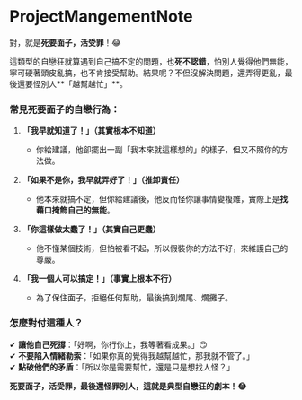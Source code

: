 # ProjectMangementNote

對，就是**死要面子，活受罪**！😂  

這類型的自戀狂就算遇到自己搞不定的問題，也**死不認錯**，怕別人覺得他們無能，寧可硬著頭皮亂搞，也不肯接受幫助。結果呢？不但沒解決問題，還弄得更亂，最後還要怪別人**「越幫越忙」**。  

### **常見死要面子的自戀行為：**  
1. **「我早就知道了！」（其實根本不知道）**  
   - 你給建議，他卻擺出一副「我本來就這樣想的」的樣子，但又不照你的方法做。  

2. **「如果不是你，我早就弄好了！」（推卸責任）**  
   - 他本來就搞不定，但你給建議後，他反而怪你讓事情變複雜，實際上是**找藉口掩飾自己的無能**。  

3. **「你這樣做太蠢了！」（其實自己更蠢）**  
   - 他不懂某個技術，但怕被看不起，所以假裝你的方法不好，來維護自己的尊嚴。  

4. **「我一個人可以搞定！」（事實上根本不行）**  
   - 為了保住面子，拒絕任何幫助，最後搞到爛尾、爛攤子。  

### **怎麼對付這種人？**  
✔ **讓他自己死撐**：「好啊，你行你上，我等著看成果。」😏  
✔ **不要陷入情緒勒索**：「如果你真的覺得我越幫越忙，那我就不管了。」  
✔ **點破他們的矛盾**：「所以你是需要幫忙，還是只是想找人怪？」  

**死要面子，活受罪，最後還怪罪別人，這就是典型自戀狂的劇本！😂**

